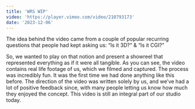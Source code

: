 ```yaml
---
title: 'WRS WIP'
video: 'https://player.vimeo.com/video/210793173'
date: '2023-12-06'
---
```


The idea behind the video came from a couple of popular recurring questions that people had kept asking us: “Is it 3D?” & “Is it CGI?”

So, we wanted to play on that notion and present a showreel that represented everything as if it were all tangible.
As you can see, the video contains real life footage of us, which we filmed and captured.
The process was incredibly fun. It was the first time we had done anything like this before.
The direction of the video was written solely by us, and we’ve had a lot of positive feedback since, with many people letting us know how much they enjoyed the concept.
This video is still an integral part of our studio today.